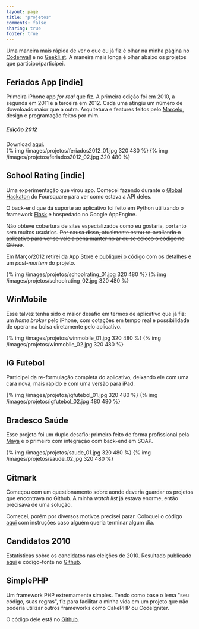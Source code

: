 ```yaml
---
layout: page
title: "projetos"
comments: false
sharing: true
footer: true
---
```


Uma maneira mais rápida de ver o que eu já fiz é olhar na minha página no [Coderwall](http://coderwall.com/rabc) e no 
[Geekli.st](http://geekli.st/rabc). A maneira mais longa é olhar abaixo os projetos que participo/participei.

## Feriados App [indie] ##

Primeira iPhone app _for real_ que fiz. A primeira edição foi em 2010, a segunda em 2011 e a terceira em 2012. Cada uma atingiu um número de
downloads maior que a outra. Arquitetura e features feitos pelo [Marcelo](http://twitter.com/#!/marcelohb), design e programação feitos por mim. 

##### Edição 2012 #####
Download [aqui](http://bit.ly/feriados_2012).<br />
{% img /images/projetos/feriados2012_01.jpg 320 480 %} {% img /images/projetos/feriados2012_02.jpg 320 480 %}

## School Rating [indie] ##

Uma experimentação que virou app. Comecei fazendo durante o [Global Hackaton](https://github.com/foursquare/hackathon/wiki/Foursquare-Global-Hackathon)
do Foursquare para ver como estava a API deles.

O back-end que dá suporte ao aplicativo foi feito em Python utilizando o framework [Flask](http://flask.pocoo.org/) e hospedado no Google AppEngine.

Não obteve cobertura de sites especializados como eu gostaria, portanto sem muitos usuários. <strike>Por causa disso, atualmente estou 
re-avaliando o aplicativo para ver se vale a pena manter no ar ou se coloco o código no Github</strike>.

Em Março/2012 retirei da App Store e [publiquei o código](https://github.com/rabc/SchoolRating) com os detalhes e um _post-mortem_ do projeto.

{% img /images/projetos/schoolrating_01.jpg 320 480 %} {% img /images/projetos/schoolrating_02.jpg 320 480 %}

## WinMobile ##

Esse talvez tenha sido o maior desafio em termos de aplicativo que já fiz: um _home broker_ pelo iPhone, com cotações em tempo real e possibilidade
de operar na bolsa diretamente pelo aplicativo.  

{% img /images/projetos/winmobile_01.jpg 320 480 %} {% img /images/projetos/winmobile_02.jpg 320 480 %}

## iG Futebol ##

Participei da re-formulação completa do aplicativo, deixando ele com uma cara nova, mais rápido e com uma versão para iPad.  

{% img /images/projetos/igfutebol_01.jpg 320 480 %} {% img /images/projetos/igfutebol_02.jpg 480 480 %}

## Bradesco Saúde ##

Esse projeto foi um duplo desafio: primeiro feito de forma profissional pela [Maya](http://www.maya.im) e o primeiro com integração com back-end
em SOAP.

{% img /images/projetos/saude_01.jpg 320 480 %} {% img /images/projetos/saude_02.jpg 320 480 %}

## Gitmark ##

Começou com um questionamento sobre aonde deveria guardar os projetos que encontrava no Github. A minha _watch list_ já estava enorme, então
precisava de uma solução.

Comecei, porém por diversos motivos precisei parar. Coloquei o código [aqui](https://github.com/rabc/Gitmark) com instruções caso alguém
queria terminar algum dia.

## Candidatos 2010 ##

Estatísticas sobre os candidatos nas eleições de 2010. Resultado publicado [aqui](http://rabc.posterous.com/eleicoes-2010-estatisticas-diretamente-da-fon) 
e código-fonte no [Github](https://github.com/rabc/Candidatos-2010).

## SimplePHP ##

Um framework PHP extremamente simples. Tendo como base o lema "seu código, suas regras", fiz para facilitar a minha vida em um projeto que não
poderia utilizar outros frameworks como CakePHP ou CodeIgniter.

O código dele está no [Github](https://github.com/rabc/Simple-Framework).

